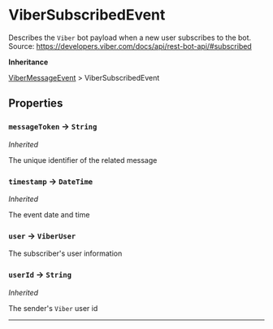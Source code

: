 # ViberSubscribedEvent

Describes the `Viber` bot payload when a new user subscribes to the bot.
Source: https://developers.viber.com/docs/api/rest-bot-api/#subscribed

**Inheritance**

[ViberMessageEvent](/types/Classes/ViberMessageEvent.md)
&gt;
ViberSubscribedEvent

## Properties

### `messageToken` → `String`

_Inherited_

The unique identifier of the related message

### `timestamp` → `DateTime`

_Inherited_

The event date and time

### `user` → `ViberUser`

The subscriber's user information

### `userId` → `String`

_Inherited_

The sender's `Viber` user id

---
